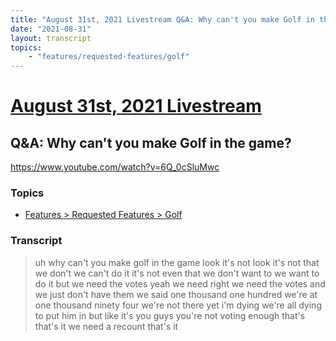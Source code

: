 ```yaml
---
title: "August 31st, 2021 Livestream Q&A: Why can't you make Golf in the game?"
date: "2021-08-31"
layout: transcript
topics:
    - "features/requested-features/golf"
---
```

# [August 31st, 2021 Livestream](../2021-08-31.md)
## Q&A: Why can't you make Golf in the game?
https://www.youtube.com/watch?v=6Q_0cSluMwc

### Topics
* [Features > Requested Features > Golf](../topics/features/requested-features/golf.md)

### Transcript

> uh why can't you make golf in the game look it's not look it's not that we don't we can't do it it's not even that we don't want to we want to do it but we need the votes yeah we need right we need the votes and we just don't have them we said one thousand one hundred we're at one thousand ninety four we're not there yet i'm dying we're all dying to put him in but like it's you guys you're not voting enough that's that's it we need a recount that's it

